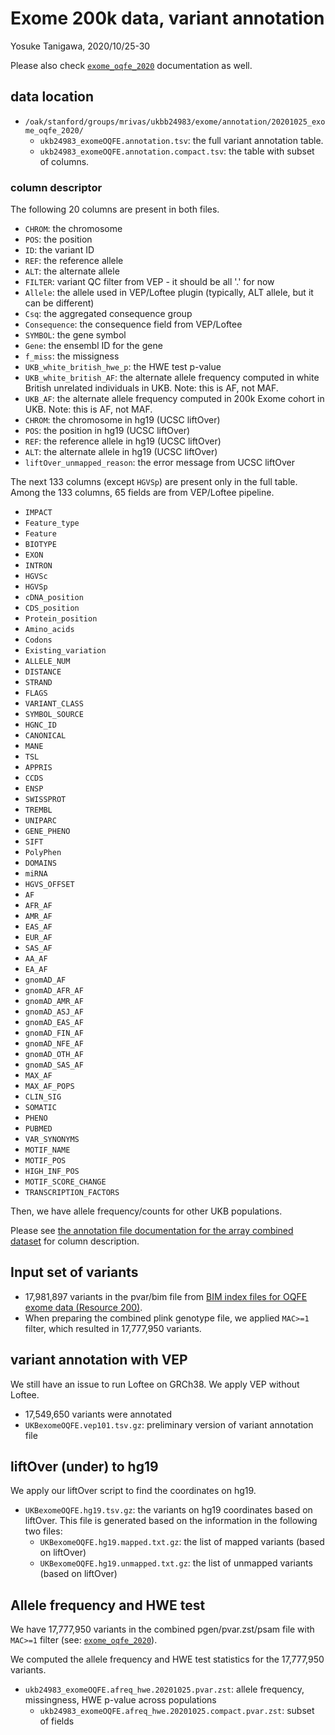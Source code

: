 # Exome 200k data, variant annotation

Yosuke Tanigawa, 2020/10/25-30

Please also check [`exome_oqfe_2020`](/03_filtering/exome_oqfe_2020) documentation as well.

## data location

- `/oak/stanford/groups/mrivas/ukbb24983/exome/annotation/20201025_exome_oqfe_2020/`
  - `ukb24983_exomeOQFE.annotation.tsv`: the full variant annotation table.
  - `ukb24983_exomeOQFE.annotation.compact.tsv`: the table with subset of columns.

### column descriptor

The following 20 columns are present in both files.

- `CHROM`: the chromosome
- `POS`: the position
- `ID`: the variant ID
- `REF`: the reference allele
- `ALT`: the alternate allele
- `FILTER`: variant QC filter from VEP - it should be all '.' for now
- `Allele`: the allele used in VEP/Loftee plugin (typically, ALT allele, but it can be different)
- `Csq`: the aggregated consequence group
- `Consequence`: the consequence field from VEP/Loftee
- `SYMBOL`: the gene symbol
- `Gene`: the ensembl ID for the gene
- `f_miss`: the missigness
- `UKB_white_british_hwe_p`: the HWE test p-value
- `UKB_white_british_AF`: the alternate allele frequency computed in white British unrelated individuals in UKB. Note: this is AF, not MAF.
- `UKB_AF`: the alternate allele frequency computed in 200k Exome cohort in UKB. Note: this is AF, not MAF.
- `CHROM`: the chromosome in hg19 (UCSC liftOver)
- `POS`: the position in hg19 (UCSC liftOver)
- `REF`: the reference allele in hg19 (UCSC liftOver)
- `ALT`: the alternate allele in hg19 (UCSC liftOver)
- `liftOver_unmapped_reason`: the error message from UCSC liftOver

The next 133 columns (except `HGVSp`) are present only in the full table.
Among the 133 columns, 65 fields are from VEP/Loftee pipeline.

- `IMPACT`
- `Feature_type`
- `Feature`
- `BIOTYPE`
- `EXON`
- `INTRON`
- `HGVSc`
- `HGVSp`
- `cDNA_position`
- `CDS_position`
- `Protein_position`
- `Amino_acids`
- `Codons`
- `Existing_variation`
- `ALLELE_NUM`
- `DISTANCE`
- `STRAND`
- `FLAGS`
- `VARIANT_CLASS`
- `SYMBOL_SOURCE`
- `HGNC_ID`
- `CANONICAL`
- `MANE`
- `TSL`
- `APPRIS`
- `CCDS`
- `ENSP`
- `SWISSPROT`
- `TREMBL`
- `UNIPARC`
- `GENE_PHENO`
- `SIFT`
- `PolyPhen`
- `DOMAINS`
- `miRNA`
- `HGVS_OFFSET`
- `AF`
- `AFR_AF`
- `AMR_AF`
- `EAS_AF`
- `EUR_AF`
- `SAS_AF`
- `AA_AF`
- `EA_AF`
- `gnomAD_AF`
- `gnomAD_AFR_AF`
- `gnomAD_AMR_AF`
- `gnomAD_ASJ_AF`
- `gnomAD_EAS_AF`
- `gnomAD_FIN_AF`
- `gnomAD_NFE_AF`
- `gnomAD_OTH_AF`
- `gnomAD_SAS_AF`
- `MAX_AF`
- `MAX_AF_POPS`
- `CLIN_SIG`
- `SOMATIC`
- `PHENO`
- `PUBMED`
- `VAR_SYNONYMS`
- `MOTIF_NAME`
- `MOTIF_POS`
- `HIGH_INF_POS`
- `MOTIF_SCORE_CHANGE`
- `TRANSCRIPTION_FACTORS`

Then, we have allele frequency/counts for other UKB populations.

Please see [the annotation file documentation for the array combined dataset](/17_annotation/20201012_array-combined) for column description.

## Input set of variants

- 17,981,897 variants in the pvar/bim file from [BIM index files for OQFE exome data (Resource 200)](https://biobank.ctsu.ox.ac.uk/crystal/refer.cgi?id=200).
- When preparing the combined plink genotype file, we applied `MAC>=1` filter, which resulted in 17,777,950 variants.


## variant annotation with VEP

We still have an issue to run Loftee on GRCh38. We apply VEP without Loftee.

- 17,549,650 variants were annotated
- `UKBexomeOQFE.vep101.tsv.gz`: preliminary version of variant annotation file

## liftOver (under) to hg19

We apply our liftOver script to find the coordinates on hg19.

- `UKBexomeOQFE.hg19.tsv.gz`: the variants on hg19 coordinates based on liftOver. This file is generated based on the information in the following two files:
  - `UKBexomeOQFE.hg19.mapped.txt.gz`: the list of mapped variants (based on liftOver)
  - `UKBexomeOQFE.hg19.unmapped.txt.gz`: the list of unmapped variants (based on liftOver)

## Allele frequency and HWE test

We have 17,777,950 variants in the combined pgen/pvar.zst/psam file with `MAC>=1` filter (see: [`exome_oqfe_2020`](/03_filtering/exome_oqfe_2020)).

We computed the allele frequency and HWE test statistics for the 17,777,950 variants.

- `ukb24983_exomeOQFE.afreq_hwe.20201025.pvar.zst`: allele frequency, missingness, HWE p-value across populations
  - `ukb24983_exomeOQFE.afreq_hwe.20201025.compact.pvar.zst`: subset of fields

